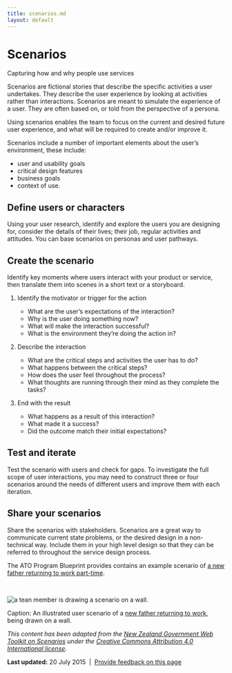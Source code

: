 ```yaml
---
title: scenarios.md
layout: default
---
```

Scenarios
=========

Capturing how and why people use services

Scenarios are fictional stories that describe the specific activities a user undertakes. They describe the user experience by looking at activities rather than interactions. Scenarios are meant to simulate the experience of a user. They are often based on, or told from the perspective of a persona.

Using scenarios enables the team to focus on the current and desired future user experience, and what will be required to create and/or improve it.

Scenarios include a number of important elements about the user’s environment, these include:

-   user and usability goals
-   critical design features
-   business goals
-   context of use. 

Define users or characters
--------------------------

Using your user research, identify and explore the users you are designing for, consider the details of their lives; their job, regular activities and attitudes. You can base scenarios on personas and user pathways.

Create the scenario
-------------------

Identify key moments where users interact with your product or service, then translate them into scenes in a short text or a storyboard.

1.  Identify the motivator or trigger for the action
    -   What are the user’s expectations of the interaction?
    -   Why is the user doing something now?
    -   What will make the interaction successful?
    -   What is the environment they’re doing the action in?

2.  Describe the interaction
    -   What are the critical steps and activities the user has to do?
    -   What happens between the critical steps?
    -   How does the user feel throughout the process?
    -   What thoughts are running through their mind as they complete the tasks?

3.  End with the result
    -   What happens as a result of this interaction?
    -   What made it a success?
    -   Did the outcome match their initial expectations?

Test and iterate
----------------

Test the scenario with users and check for gaps. To investigate the full scope of user interactions, you may need to construct three or four scenarios around the needs of different users and improve them with each iteration.

Share your scenarios
--------------------

Share the scenarios with stakeholders. Scenarios are a great way to communicate current state problems, or the desired design in a non-technical way. Include them in your high level design so that they can be referred to throughout the service design process.

The ATO Program Blueprint provides contains an example scenario of [a new father returning to work part-time](http://reinventing.ato.gov.au/your-future-experience/individuals/new-father-returning-work).

 

![a tean member is drawing a scenario on a wall.](../../sites/g/files/net261/f/styles/large/public/scenarioswall_0.jpg%3Fitok=bMzxmc-0)

Caption: An illustrated user scenario of a [new father returning to work](http://reinventing.ato.gov.au/your-future-experience/individuals/new-father-returning-work), being drawn on a wall.

*This content has been adapted from the [New Zealand Government Web Toolkit on Scenarios](https://webtoolkit.govt.nz/guidance/service-design/tools/scenarios/) under the [Creative Commons Attribution 4.0 International license](http://creativecommons.org/licenses/by/4.0/).*

**Last updated:** 20 July 2015  |  [Provide feedback on this page](../../feedback%3Furl_from=Userresearch-scenarios.md)

